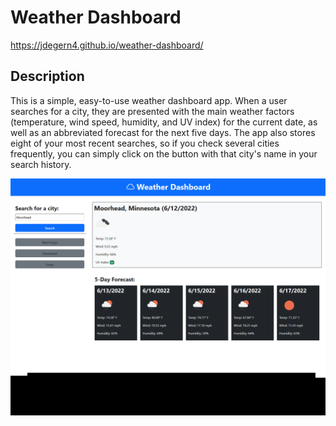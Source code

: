 # Weather Dashboard

https://jdegern4.github.io/weather-dashboard/

## Description

This is a simple, easy-to-use weather dashboard app. When a user searches for a city, they are presented with the main weather factors (temperature, wind speed, humidity, and UV index) for the current date, as well as an abbreviated forecast for the next five days. The app also stores eight of your most recent searches, so if you check several cities frequently, you can simply click on the button with that city's name in your search history.

![](/assets/weather-dashboard-screenshot.png)